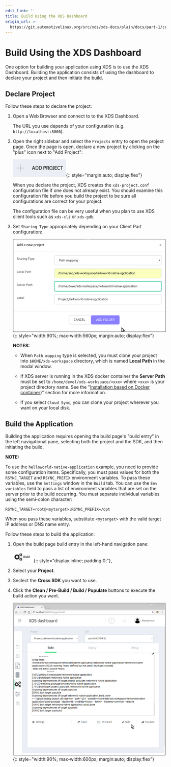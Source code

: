 ```yaml
---
edit_link: ''
title: Build Using the XDS Dashboard
origin_url: >-
  https://git.automotivelinux.org/src/xds/xds-docs/plain/docs/part-1/create-app-build-dashboard.md?h=guppy
---
```


<!-- WARNING: This file is generated by fetch_docs.js using /home/boron/Documents/AGL/docs-webtemplate/site/_data/tocs/devguides/guppy/xds-docs-guides-devguides-book.yml -->

# Build Using the XDS Dashboard

One option for building your application using XDS is to use
the XDS Dashboard.
Building the application consists of using the dashboard
to declare your project and then initiate the build.

## Declare Project

Follow these steps to declare the project:

1. Open a Web Browser and connect to to the XDS Dashboard.

   The URL you use depends of your configuration (e.g. `http://localhost:8800`).

2. Open the right sidebar and select the `Projects` entry to open the
   project page.
   Once the page is open, declare a new project by clicking on the
   "plus" icon next to "Add Project":

   ![](./pictures/xds-dashboard-icon-2.png){:: style="margin:auto; display:flex"}

   When you declare the project, XDS creates the `xds-project.conf`
   configuration file if one does not already exist.
   You should examine this configuration file before you build the
   project to be sure all configurations are correct for your project.

   The configuration file can be very useful when you plan to use
   XDS client tools such as `xds-cli` or `xds-gdb`.

   <!-- pagebreak -->

3. Set `Sharing Type` appropriately depending on your Client Part
   configuration:

   ![](./pictures/xds-dashboard-prj-1.png){:: style="width:90%; max-width:560px; margin:auto; display:flex"}

   <!-- section-note -->
   **NOTES:**

   - When `Path mapping` type is selected, you must clone your project into
     `$HOME/xds-workspace` directory, which is named **Local Path** in the modal window.

   - If XDS server is running in the XDS docker container
     the **Server Path** must be set to `/home/devel/xds-workspace/<xxx>`
     where `<xxx>` is your project directory name.
     See the "[Installation based on Docker container](server-part.html#docker-container))"
     section for more information.

   - If you select `Cloud Sync`, you can clone your project wherever you want on
     your local disk.
   <!-- end-section-note -->

## Build the Application

Building the application requires opening the build page's "build entry" in the
left navigational pane, selecting both the project and the SDK, and
then initiating the build.

<!-- section-note -->
**NOTE:**

To use the `helloworld-native-application` example, you need to provide
some configuration items.
Specifically, you must pass values for both the
`RSYNC_TARGET` and `RSYNC_PREFIX` environment variables.
To pass these variables, use the `Settings` window in the `Build` tab.
You can use the `Env variables` field to pass a list of environment variables
that are set on the server prior to the build occurring.
You must separate individual variables using the semi-colon character:

```
RSYNC_TARGET=root@<mytarget>;RSYNC_PREFIX=/opt
```

When you pass these variables, substitute `<mytarget>` with the valid
target IP address or DNS name entry.
<!-- end-section-note -->

Follow these steps to build the application:

1. Open the build page build entry in the left-hand navigation pane:

   ![](./pictures/xds-dashboard-icon-3.png){:: style="display:inline; padding:0;"},

2. Select your **Project**.

3. Seclect the **Cross SDK** you want to use.

4. Click the **Clean / Pre-Build / Build / Populate** buttons to execute
   the build action you want.

   ![](./pictures/xds-dashboard-prj-2.png){:: style="width:90%; max-width:600px; margin:auto; display:flex"}
